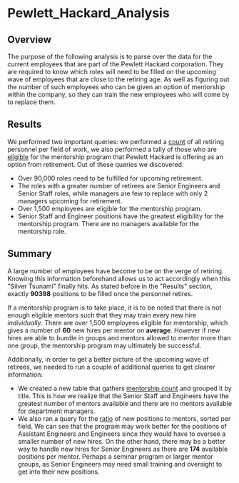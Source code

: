 # Pewlett_Hackard_Analysis

## Overview

The purpose of the following analysis is to parse over the data for the current employees that are part of the Pewlett Hackard corporation. They are required to know which roles will need to be filled on the upcoming wave of employees that are close to the retiring age. As well as figuring out the number of such employees who can be given an option of mentorship within the company, so they can train the new employees who will come by to replace them.

## Results

We performed two important queries: we performed a [count](imgs/count_retiring_titles.png) of all retiring personnel per field of work, we also performed a tally of those who are [eligible](imgs/mentorship_eligibility.png) for the mentorship program that Pewlett Hackard is offering as an option from retirement. Out of these queries we discovered:

- Over 90,000 roles need to be fulfilled for upcoming retirement.
- The roles with a greater number of retirees are Senior Engineers and Senior Staff roles, while managers are few to replace with only 2 managers upcoming for retirement.
- Over 1,500 employees are eligible for the mentorship program.
- Senior Staff and Engineer positions have the greatest eligibility for the mentorship program. There are no managers available for the mentorship role.

## Summary

A large number of employees have become to be on the verge of retiring. Knowing this information beforehand allows us to act accordingly when this "Silver Tsunami" finally hits. As stated before in the "Results" section, exactly **90398** positions to be filled once the personnel retires.

If a mentorship program is to take place, it is to be noted that there is not enough eligible mentors such that they may train every new hire *individually*. There are over 1,500 employees eligible for mentorship, which gives a number of **60** new hires per mentor on **average**. However if new hires are able to bundle in groups and mentors allowed to mentor more than one group, the mentorship program may ultimately be successful.

Additionally, in order to get a better picture of the upcoming wave of retirees, we needed to run a couple of additional queries to get clearer information:
- We created a new table that gathers [mentorship count](imgs/count_mentorship_by_title.png) and grouped it by title. This is how we realize that the Senior Staff and Engineers have the greatest number of mentors available and there are no mentors available for department managers.
- We also ran a query for the [ratio](imgs/ratio_of_students_per_mentor.png) of new positions to mentors, sorted per field. We can see that the program may work better for the positions of Assistant Engineers and Engineers since they would have to oversee a smaller number of new hires. On the other hand, there may be a better way to handle new hires for Senior Engineers as there are **174** available positions per mentor. Perhaps a seminar program or larger mentor groups, as Senior Engineers may need small training and oversight to get into their new positions.
